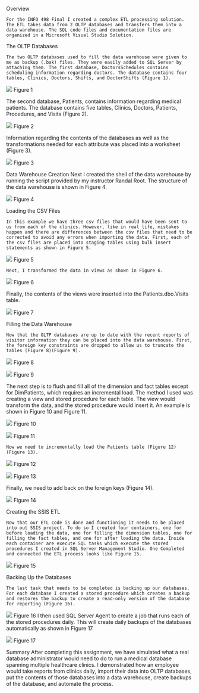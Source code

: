 Overview

	For the INFO 498 Final I created a complex ETL processing solution. The ETL takes data from 2 OLTP databases and transfers them into a data warehouse. The SQL code files and documentation files are organized in a Microsoft Visual Studio Solution. 
	
The OLTP Databases

	The two OLTP databases used to fill the data warehouse were given to me as backup (.bak) files. They were easily added to SQL Server by attaching them. The first database, DoctorsSchedules contains scheduling information regarding doctors. The database contains four tables, Clinics, Doctors, Shifts, and DoctorShifts (Figure 1). 

![](readme_images/figure1.png)
Figure 1

The second database, Patients, contains information regarding medical patients. The database contains five tables, Clinics, Doctors, Patients, Procedures, and Visits (Figure 2). 

![](readme_images/figure2.png)
Figure 2

Information regarding the contents of the databases as well as the transformations needed for each attribute was placed into a worksheet (Figure 3).

![](readme_images/figure3.png)
Figure 3

Data Warehouse Creation
Next I created the shell of the data warehouse by running the script provided by my instructor Randal Root. The structure of the data warehouse is shown in Figure 4.

![](readme_images/figure4.png)
Figure 4

Loading the CSV Files

	In this example we have three csv files that would have been sent to us from each of the clinics. However, like in real life, mistakes happen and there are differences between the csv files that need to be corrected to avoid any errors when importing the data. First, each of the csv files are placed into staging tables using bulk insert statements as shown in Figure 5. 

![](readme_images/figure5.png)
Figure 5

	Next, I transformed the data in views as shown in Figure 6.

![](readme_images/figure6.png)
Figure 6

Finally, the contents of the views were inserted into the Patients.dbo.Visits table.

![](readme_images/figure7.png)
Figure 7

Filling the Data Warehouse

	Now that the OLTP databases are up to date with the recent reports of visitor information they can be placed into the data warehouse. First, the foreign key constraints are dropped to allow us to truncate the tables (Figure 8)(Figure 9).

![](readme_images/figure8.png)
Figure 8

![](readme_images/figure9.png)
Figure 9

The next step is to flush and fill all of the dimension and fact tables except for DimPatients, which requires an incremental load. The method I used was creating a view and stored procedure for each table. The view would transform the data, and the stored procedure would insert it. An example is shown in Figure 10 and Figure 11.

![](readme_images/figure10.png)
Figure 10

![](readme_images/figure11.png)
Figure 11

	Now we need to incrementally load the Patients table (Figure 12)(Figure 13).

![](readme_images/figure12.png)
Figure 12

![](readme_images/figure13.png)
Figure 13

 Finally, we need to add back on the foreign keys (Figure 14).

![](readme_images/figure14.png)
Figure 14

Creating the SSIS ETL

	Now that our ETL code is done and functioning it needs to be placed into out SSIS project. To do so I created four containers, one for before loading the data, one for filling the dimension tables, one for filling the fact tables, and one for after loading the data. Inside each container are execute SQL tasks which execute the stored procedures I created in SQL Server Management Studio. One Completed and connected the ETL process looks like Figure 15.


![](readme_images/figure15.png)
Figure 15

Backing Up the Databases

	The last task that needs to be completed is backing up our databases. For each database I created a stored procedure which creates a backup and restores the backup to create a read-only version of the database for reporting (Figure 16).

![](readme_images/figure16.png)
Figure 16
	I then used SQL Server Agent to create a job that runs each of the stored procedures daily. This will create daily backups of the databases automatically as shown in Figure 17.

![](readme_images/figure17.png)
Figure 17

Summary
	After completing this assignment, we have simulated what a real database administrator would need to do to run a medical database spanning multiple healthcare clinics. I demonstrated how an employee would take reports from clinics daily, import their data into OLTP databases, put the contents of those databases into a data warehouse, create backups of the database, and automate the process.

